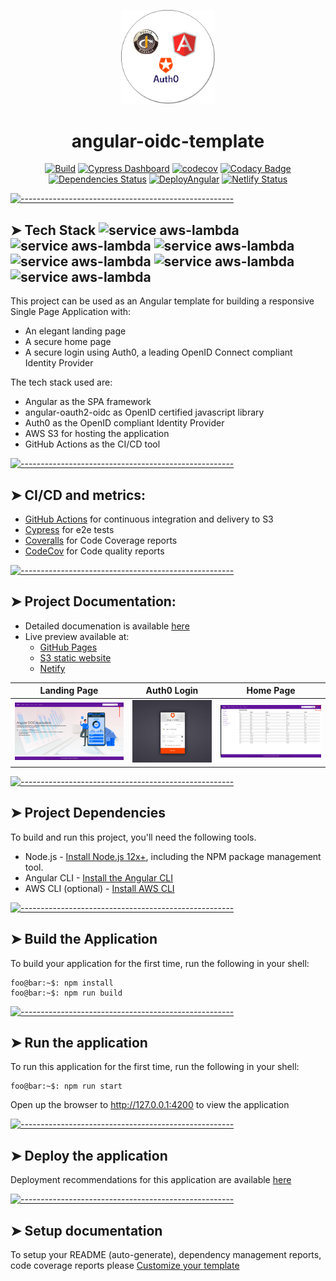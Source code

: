 <!-- ⚠️ This README has been generated from the file(s) "blueprint.md" ⚠️--><p align="center">
  <img src="https://github.com/FullStack-Templates/Angular-template/blob/master/docs/assets/images/AngularOidcTemplateLogo.png" alt="Logo" width="150" height="auto" />
</p>

<h1 align="center">angular-oidc-template</h1>

<p align="center">
		<a href="https://github.com/Web-Tech-Projects/Angular-template/actions/workflows/build.yml"><img alt="Build" src="https://github.com/Web-Tech-Projects/Angular-template/actions/workflows/build.yml/badge.svg" height="20"/></a>
<a href="https://dashboard.cypress.io/projects/tbbs2j/runs"><img alt="Cypress Dashboard" src="https://img.shields.io/endpoint?url=https://dashboard.cypress.io/badge/detailed/tbbs2j/master&logo=cypress" height="20"/></a>
<a href="https://codecov.io/gh/FullStack-Templates/Angular-template"><img alt="codecov" src="https://codecov.io/gh/FullStack-Templates/Angular-template/branch/master/graph/badge.svg?token=VG4HFY1PJW" height="20"/></a>
<a href="https://www.codacy.com/gh/FullStack-Templates/Angular-template/dashboard?utm_source=github.com&amp;utm_medium=referral&amp;utm_content=FullStack-Templates/Angular-template&amp;utm_campaign=Badge_Grade"><img alt="Codacy Badge" src="https://app.codacy.com/project/badge/Grade/38bb383c244749dab8aebf3601c52e3d" height="20"/></a>
<a href="https://david-dm.org/FullStack-Templates/Angular-template"><img alt="Dependencies Status" src="https://david-dm.org/FullStack-Templates/Angular-template.svg" height="20"/></a>
<a href="https://github.com/Web-Tech-Projects/Angular-template/actions/workflows/deploy.yml"><img alt="DeployAngular" src="https://github.com/Web-Tech-Projects/Angular-template/actions/workflows/deploy.yml/badge.svg" height="20"/></a>
<a href="https://app.netlify.com/sites/my-angular-template/deploys"><img alt="Netlify Status" src="https://api.netlify.com/api/v1/badges/52a905ed-204f-418c-a913-24453ee2bd83/deploy-status" height="20"/></a>
	</p>



[![-----------------------------------------------------](https://raw.githubusercontent.com/andreasbm/readme/master/assets/lines/colored.png)](#tech-stack--service-aws-lambdahttpsimgshieldsiobadge-angular-greenstylesociallogoangular--service-aws-lambdahttpsimgshieldsiobadge-typescript-greenstylesociallogotypescript-service-aws-lambdahttpsimgshieldsiobadge-aws-greenstylesociallogoamazonaws--service-aws-lambdahttpsimgshieldsiobadge-githubactions-greenstylesociallogogithubactions--service-aws-lambdahttpsimgshieldsiobadge-auth0-greenstylesociallogoauth0-service-aws-lambdahttpsimgshieldsiobadge-openidconnect-greenstylesociallogoopenid-)

## ➤ Tech Stack  ![service aws-lambda](https://img.shields.io/badge/-Angular-green?style=social&logo=Angular)  ![service aws-lambda](https://img.shields.io/badge/-Typescript-green?style=social&logo=TypeScript) ![service aws-lambda](https://img.shields.io/badge/-aws-green?style=social&logo=Amazon+AWS)  ![service aws-lambda](https://img.shields.io/badge/-GithubActions-green?style=social&logo=GitHub+Actions)  ![service aws-lambda](https://img.shields.io/badge/-Auth0-green?style=social&logo=Auth0) ![service aws-lambda](https://img.shields.io/badge/-OpenIDConnect-green?style=social&logo=OpenID) 

This project can be used as an  Angular template for building a responsive Single Page Application with:
- An elegant landing page
- A secure home page
- A secure login using Auth0, a leading OpenID Connect compliant Identity Provider

The tech stack used are:
- Angular as the SPA framework
- angular-oauth2-oidc as OpenID certified javascript library
- Auth0 as the OpenID compliant Identity Provider
- AWS S3 for hosting the application
- GitHub Actions as the CI/CD tool


[![-----------------------------------------------------](https://raw.githubusercontent.com/andreasbm/readme/master/assets/lines/colored.png)](#cicd-and-metrics)

## ➤ CI/CD and metrics:
- [GitHub Actions](https://github.com/FullStack-Templates/Angular-template/actions) for continuous integration and delivery to S3
- [Cypress](https://dashboard.cypress.io/projects/tbbs2j/analytics/runs-over-time) for e2e tests
- [Coveralls](https://app.codecov.io/gh/FullStack-Templates/Angular-template) for Code Coverage reports
- [CodeCov](https://app.codacy.com/gh/FullStack-Templates/Angular-template/dashboard?utm_source=github.com&utm_medium=referral&utm_content=FullStack-Templates/Angular-template&utm_campaign=Badge_Grade) for Code quality reports


[![-----------------------------------------------------](https://raw.githubusercontent.com/andreasbm/readme/master/assets/lines/colored.png)](#project-documentation)

## ➤ Project Documentation:
- Detailed documenation is available [here](https://www.todaystechnology.org/post/part-1-a-responsive-angular-app-with-openid-connect)
- Live preview available at: 
   - [GitHub Pages](https://fullstack-templates.github.io/Angular-template)
   - [S3 static website](http://my-angular-template.s3-website-us-east-1.amazonaws.com)
   - [Netify](https://my-angular-template.netlify.app)

Landing Page           |  Auth0 Login |  Home Page
:-------------------------:|:-------------------------:|:-------------------------:
![](./docs/assets/images/Angular-test-login.png)  |  ![](./docs/assets/images/Auth0-login.png) | ![](./docs/assets/images/Angular-test-after-login.png)

[![-----------------------------------------------------](https://raw.githubusercontent.com/andreasbm/readme/master/assets/lines/colored.png)](#project-dependencies)

## ➤ Project Dependencies

To build and run this project, you'll need the following tools.

* Node.js - [Install Node.js 12x+](https://nodejs.org/en/), including the NPM package management tool.
* Angular CLI - [Install the Angular CLI](https://angular.io/cli)
* AWS CLI (optional) - [Install AWS CLI](https://docs.aws.amazon.com/cli/latest/userguide/install-cliv2.html)


[![-----------------------------------------------------](https://raw.githubusercontent.com/andreasbm/readme/master/assets/lines/colored.png)](#build-the-application)

## ➤ Build the Application
To build your application for the first time, run the following in your shell:

```console
foo@bar:~$: npm install
foo@bar:~$: npm run build
```


[![-----------------------------------------------------](https://raw.githubusercontent.com/andreasbm/readme/master/assets/lines/colored.png)](#run-the-application)

## ➤ Run the application
To run this application for the first time, run the following in your shell:

```console
foo@bar:~$: npm run start
```

Open up the browser to http://127.0.0.1:4200 to view the application


[![-----------------------------------------------------](https://raw.githubusercontent.com/andreasbm/readme/master/assets/lines/colored.png)](#deploy-the-application)

## ➤ Deploy the application

Deployment recommendations for this application are available [here](https://github.com/FullStack-Templates/Angular-template/wiki)


[![-----------------------------------------------------](https://raw.githubusercontent.com/andreasbm/readme/master/assets/lines/colored.png)](#setup-documentation)

## ➤ Setup documentation

To setup your README (auto-generate), dependency management reports, code coverage reports please [Customize your template](https://github.com/FullStack-Templates/Angular-template/wiki)




